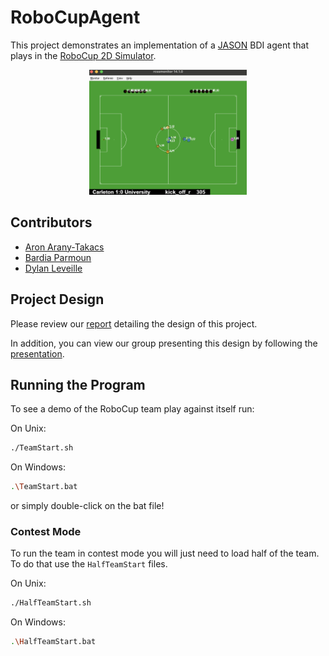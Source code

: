 # RoboCupAgent

This project demonstrates an implementation of a [JASON](https://jason-lang.github.io/) BDI agent that plays in the [RoboCup 2D Simulator](https://ssim.robocup.org/).

<p align="center">
    <img src="documents/figures/robocup_example.png" height=200>
</p>

## Contributors
- [Aron Arany-Takacs](https://github.com/aranyszivu)
- [Bardia Parmoun](https://github.com/bardia-p)
- [Dylan Leveille](https://github.com/DylanLeveille)

## Project Design

Please review our [report](documents/Robocup_Report.pdf) detailing the design of this project.

In addition, you can view our group presenting this design by following the [presentation](documents/RobocupPresentation.pdf).

## Running the Program

To see a demo of the RoboCup team play against itself run:

On Unix:
```bash
./TeamStart.sh
```

On Windows:
```bash
.\TeamStart.bat
```

or simply double-click on the bat file!

### Contest Mode
To run the team in contest mode you will just need to load half of the team. To do that use the `HalfTeamStart` files.

On Unix:
```bash
./HalfTeamStart.sh
```

On Windows:
```bash
.\HalfTeamStart.bat
```